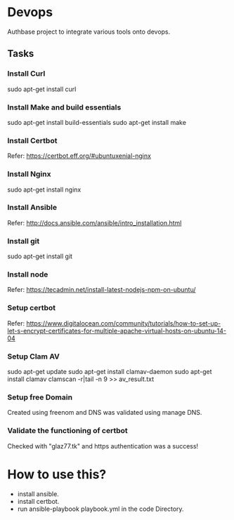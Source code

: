 # Devops
Authbase project to integrate various tools onto devops.

## Tasks

### Install Curl
sudo apt-get install curl

### Install Make and build essentials
sudo apt-get install build-essentials
sudo apt-get install make

### Install Certbot 
Refer: https://certbot.eff.org/#ubuntuxenial-nginx

### Install Nginx
sudo apt-get install nginx 

### Install Ansible 
Refer: http://docs.ansible.com/ansible/intro_installation.html

### Install git
sudo apt-get install git

### Install node
Refer: https://tecadmin.net/install-latest-nodejs-npm-on-ubuntu/

### Setup certbot
Refer: https://www.digitalocean.com/community/tutorials/how-to-set-up-let-s-encrypt-certificates-for-multiple-apache-virtual-hosts-on-ubuntu-14-04

### Setup Clam AV
sudo apt-get update
sudo apt-get install clamav-daemon
sudo apt-get install clamav
clamscan -r|tail -n 9 >> av_result.txt

### Setup free Domain
Created using freenom and DNS was validated using manage DNS.

### Validate the functioning of certbot
Checked with "glaz77.tk" and https authentication was a success!

# How to use this?
 - install ansible.
 - install certbot.
 - run ansible-playbook playbook.yml in the code Directory.
